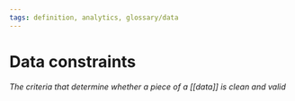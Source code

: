 ```yaml
---
tags: definition, analytics, glossary/data
---
```

#  Data constraints
*The criteria that determine whether a piece of a [[data]] is clean and valid*